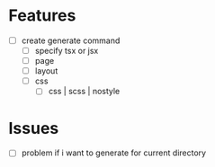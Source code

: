 # Features

- [ ] create generate command
  - [ ] specify tsx or jsx
  - [ ] page
  - [ ] layout
  - [ ] css
    - [ ] css | scss | nostyle

# Issues

- [ ] problem if i want to generate for current directory
